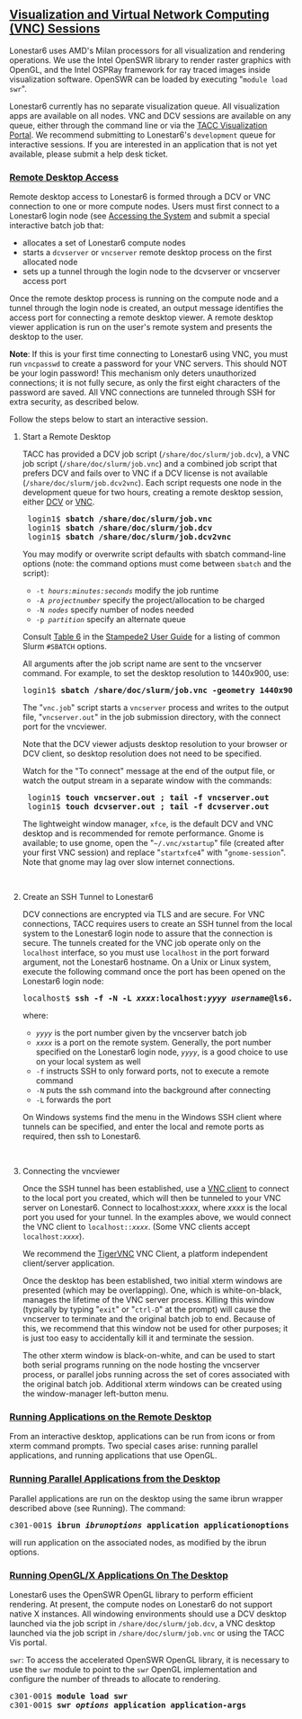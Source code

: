 ## [Visualization and Virtual Network Computing (VNC) Sessions](#vis)

Lonestar6 uses AMD's Milan processors for all visualization and rendering operations. We use the Intel OpenSWR library to render raster graphics with OpenGL, and the Intel OSPRay framework for ray traced images inside visualization software. OpenSWR can be loaded by executing "`module load swr`".

Lonestar6 currently has no separate visualization queue. All visualization apps are available on all nodes. VNC and DCV sessions are available on any queue, either through the command line or via the [TACC Visualization Portal](https://vis.tacc.utexas.edu/). We recommend submitting to Lonestar6's `development` queue for interactive sessions. If you are interested in an application that is not yet available, please submit a help desk ticket.

### [Remote Desktop Access](#vis-remote)

Remote desktop access to Lonestar6 is formed through a DCV or VNC connection to one or more compute nodes. Users must first connect to a Lonestar6 login node (see [Accessing the System](#access) and submit a special interactive batch job that:

* allocates a set of Lonestar6 compute nodes
* starts a `dcvserver` or `vncserver` remote desktop process on the first allocated node
* sets up a tunnel through the login node to the dcvserver or vncserver access port

Once the remote desktop process is running on the compute node and a tunnel through the login node is created, an output message identifies the access port for connecting a remote desktop viewer. A remote desktop viewer application is run on the user's remote system and presents the desktop to the user.

**Note**: If this is your first time connecting to Lonestar6 using VNC, you must run `vncpasswd` to create a password for your VNC servers. This should NOT be your login password! This mechanism only deters unauthorized connections; it is not fully secure, as only the first eight characters of the password are saved. All VNC connections are tunneled through SSH for extra security, as described below.

Follow the steps below to start an interactive session.

1. Start a Remote Desktop

	TACC has provided a DCV job script (`/share/doc/slurm/job.dcv`), a VNC job script (`/share/doc/slurm/job.vnc`) and a combined job script that prefers DCV and fails over to VNC if a DCV license is not available (`/share/doc/slurm/job.dcv2vnc`). Each script requests one node in the development queue for two hours, creating a remote desktop session, either [DCV](https://aws.amazon.com/hpc/dcv) or [VNC](https://en.wikipedia.org/wiki/VNC).

	<pre class="cmd-line">
	login1$ <b>sbatch /share/doc/slurm/job.vnc</b>
	login1$ <b>sbatch /share/doc/slurm/job.dcv</b>
	login1$ <b>sbatch /share/doc/slurm/job.dcv2vnc</b></pre>

	You may modify or overwrite script defaults with sbatch command-line options (note: the command options must come between `sbatch` and the script):

	* <code>-t <i>hours:minutes:seconds</i></code> modify the job runtime
	* <code>-A <i>projectnumber</i></code> specify the project/allocation to be charged
	* <code>-N <i>nodes</i></code> specify number of nodes needed
	* <code>-p <i>partition</i></code> specify an alternate queue   


	Consult [Table 6](/user-guides/stampede2#table6) in the [Stampede2 User Guide](/user-guides/stampede2) for a listing of common Slurm `#SBATCH` options.

	All arguments after the job script name are sent to the vncserver command. For example, to set the desktop resolution to 1440x900, use:

	<pre class="cmd-line">login1$ <b>sbatch /share/doc/slurm/job.vnc -geometry 1440x900</b></pre>

	The "`vnc.job`" script starts a `vncserver` process and writes to the output file, "`vncserver.out`" in the job submission directory, with the connect port for the vncviewer. 

	Note that the DCV viewer adjusts desktop resolution to your browser or DCV client, so desktop resolution does not need to be specified.

	Watch for the "To connect" message at the end of the output file, or watch the output stream in a separate window with the commands:

	<pre class="cmd-line">
	login1$ <b>touch vncserver.out ; tail -f vncserver.out</b>
	login1$ <b>touch dcvserver.out ; tail -f dcvserver.out</b></pre>

	The lightweight window manager, `xfce`, is the default DCV and VNC desktop and is recommended for remote performance. Gnome is available; to use gnome, open the "`~/.vnc/xstartup`" file (created after your first VNC session) and replace "`startxfce4`" with "`gnome-session`". Note that gnome may lag over slow internet connections.<p>&nbsp;</p>

1. Create an SSH Tunnel to Lonestar6

	DCV connections are encrypted via TLS and are secure. For VNC connections, TACC requires users to create an SSH tunnel from the local system to the Lonestar6 login node to assure that the connection is secure. The tunnels created for the VNC job operate only on the `localhost` interface, so you must use `localhost` in the port forward argument, not the Lonestar6 hostname. On a Unix or Linux system, execute the following command once the port has been opened on the Lonestar6 login node:

	<pre class="cmd-line">localhost$ <b>ssh -f -N -L <i>xxxx</i>:localhost:<i>yyyy</i> <i>username</i>@ls6.tacc.utexas.edu</b></pre>

	where:

	* <code><i>yyyy</i></code> is the port number given by the vncserver batch job
	* <code><i>xxxx</i></code> is a port on the remote system. Generally, the port number specified on the Lonestar6 login node, <code><i>yyyy</i></code>, is a good choice to use on your local system as well
	* `-f` instructs SSH to only forward ports, not to execute a remote command
	* `-N` puts the ssh command into the background after connecting
	* `-L` forwards the port   

	On Windows systems find the menu in the Windows SSH client where tunnels can be specified, and enter the local and remote ports as required, then ssh to Lonestar6.  <p>&nbsp;</p>


1. Connecting the vncviewer

	Once the SSH tunnel has been established, use a [VNC client](https://en.wikipedia.org/wiki/Virtual_Network_Computing) to connect to the local port you created, which will then be tunneled to your VNC server on Lonestar6. Connect to localhost:*xxxx*, where *xxxx* is the local port you used for your tunnel. In the examples above, we would connect the VNC client to <code>localhost::<i>xxxx</i></code>. (Some VNC clients accept <code>localhost:<i>xxxx</i></code>).

	We recommend the [TigerVNC](http://sourceforge.net/projects/tigervnc) VNC Client, a platform independent client/server application.

	Once the desktop has been established, two initial xterm windows are presented (which may be overlapping). One, which is white-on-black, manages the lifetime of the VNC server process. Killing this window (typically by typing "`exit`" or "`ctrl-D`" at the prompt) will cause the vncserver to terminate and the original batch job to end. Because of this, we recommend that this window not be used for other purposes; it is just too easy to accidentally kill it and terminate the session.

	The other xterm window is black-on-white, and can be used to start both serial programs running on the node hosting the vncserver process, or parallel jobs running across the set of cores associated with the original batch job. Additional xterm windows can be created using the window-manager left-button menu.

### [Running Applications on the Remote Desktop](#vis-apps)

From an interactive desktop, applications can be run from icons or from xterm command prompts. Two special cases arise: running parallel applications, and running applications that use OpenGL.

### [Running Parallel Applications from the Desktop](#vis-parallelapps)

Parallel applications are run on the desktop using the same ibrun wrapper described above (see Running). The command:

<pre class="cmd-line">c301-001$ <b>ibrun <i>ibrunoptions</i> application applicationoptions</b></pre>

will run application on the associated nodes, as modified by the ibrun options.

### [Running OpenGL/X Applications On The Desktop](#vis-opengl)

Lonestar6 uses the OpenSWR OpenGL library to perform efficient rendering. At present, the compute nodes on Lonestar6 do not support native X instances. All windowing environments should use a DCV desktop launched via the job script in `/share/doc/slurm/job.dcv`, a VNC desktop launched via the job script in `/share/doc/slurm/job.vnc` or using the TACC Vis portal.

`swr`: To access the accelerated OpenSWR OpenGL library, it is necessary to use the `swr` module to point to the `swr` OpenGL implementation and configure the number of threads to allocate to rendering.

<pre class="cmd-line">
c301-001$ <b>module load swr</b>
c301-001$ <b>swr <i>options</i> application application-args</b></pre>


